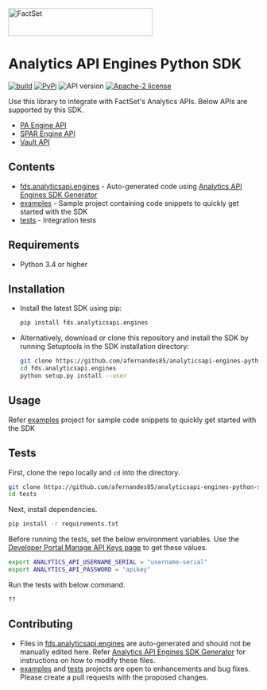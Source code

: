 <img alt="FactSet" src="https://www.factset.com/hubfs/Assets/images/factset-logo.svg" height="56" width="290">

# Analytics API Engines Python SDK

[![build](https://img.shields.io/github/workflow/status/afernandes85/analyticsapi-engines-python-sdk/CI)](https://github.com/afernandes85/analyticsapi-engines-python-sdk/actions?query=workflow%3ACI)
[![PyPi](https://img.shields.io/pypi/v/fds.analyticsapi.engines)](https://pypi.org/project/fds.analyticsapi.engines/)
![API version](https://img.shields.io/badge/API-v2-blue)
[![Apache-2 license](https://img.shields.io/badge/license-Apache2-brightgreen.svg)](https://www.apache.org/licenses/LICENSE-2.0)

Use this library to integrate with FactSet's Analytics APIs. Below APIs are supported by this SDK.

* [PA Engine API](https://developer.factset.com/api-catalog/pa-engine-api)
* [SPAR Engine API](https://developer.factset.com/api-catalog/spar-engine-api)
* [Vault API](https://developer.factset.com/api-catalog/vault-api)

## Contents

* [fds.analyticsapi.engines](fds.analyticsapi.engines) - Auto-generated code using [Analytics API Engines SDK Generator](https://github.com/afernandes85/analyticsapi-engines-sdk-generator)
* [examples](examples) - Sample project containing code snippets to quickly get started with the SDK  
* [tests](tests) - Integration tests

## Requirements

* Python 3.4 or higher

## Installation

* Install the latest SDK using pip:

  ```sh
  pip install fds.analyticsapi.engines
  ```

* Alternatively, download or clone this repository and install the SDK by  running Setuptools in the SDK installation directory:

  ```sh
  git clone https://github.com/afernandes85/analyticsapi-engines-python-sdk.git
  cd fds.analyticsapi.engines
  python setup.py install --user
  ```

## Usage

Refer [examples](examples) project for sample code snippets to quickly get started with the SDK

## Tests

First, clone the repo locally and `cd` into the directory.

```sh
git clone https://github.com/afernandes85/analyticsapi-engines-python-sdk.git
cd tests
```

Next, install dependencies.

```sh
pip install -r requirements.txt
```

Before running the tests, set the below environment variables. Use the [Developer Portal Manage API Keys page](https://developer.factset.com/manage-api-keys) to get these values.

```sh
export ANALYTICS_API_USERNAME_SERIAL = "username-serial"
export ANALYTICS_API_PASSWORD = "apikey"
```

Run the tests with below command.

```sh
??
```

## Contributing

* Files in [fds.analyticsapi.engines](fds.analyticsapi.engines) are auto-generated and should not be manually edited here. Refer [Analytics API Engines SDK Generator](https://github.com/afernandes85/analyticsapi-engines-sdk-generator) for instructions on how to modify these files.
* [examples](examples) and [tests](tests) projects are open to enhancements and bug fixes. Please create a pull requests with the proposed changes.
